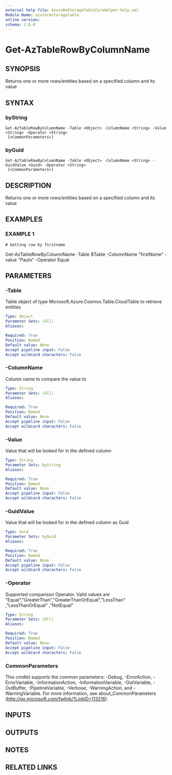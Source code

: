```yaml
---
external help file: AzureRmStorageTableCoreHelper-help.xml
Module Name: azurermstoragetable
online version:
schema: 2.0.0
---
```


# Get-AzTableRowByColumnName

## SYNOPSIS
Returns one or more rows/entities based on a specified column and its value

## SYNTAX

### byString
```
Get-AzTableRowByColumnName -Table <Object> -ColumnName <String> -Value <String> -Operator <String>
 [<CommonParameters>]
```

### byGuid
```
Get-AzTableRowByColumnName -Table <Object> -ColumnName <String> -GuidValue <Guid> -Operator <String>
 [<CommonParameters>]
```

## DESCRIPTION
Returns one or more rows/entities based on a specified column and its value

## EXAMPLES

### EXAMPLE 1
```
# Getting row by firstname
```

Get-AzTableRowByColumnName -Table $Table -ColumnName "firstName" -value "Paulo" -Operator Equal

## PARAMETERS

### -Table
Table object of type Microsoft.Azure.Cosmos.Table.CloudTable to retrieve entities

```yaml
Type: Object
Parameter Sets: (All)
Aliases:

Required: True
Position: Named
Default value: None
Accept pipeline input: False
Accept wildcard characters: False
```

### -ColumnName
Column name to compare the value to

```yaml
Type: String
Parameter Sets: (All)
Aliases:

Required: True
Position: Named
Default value: None
Accept pipeline input: False
Accept wildcard characters: False
```

### -Value
Value that will be looked for in the defined column

```yaml
Type: String
Parameter Sets: byString
Aliases:

Required: True
Position: Named
Default value: None
Accept pipeline input: False
Accept wildcard characters: False
```

### -GuidValue
Value that will be looked for in the defined column as Guid

```yaml
Type: Guid
Parameter Sets: byGuid
Aliases:

Required: True
Position: Named
Default value: None
Accept pipeline input: False
Accept wildcard characters: False
```

### -Operator
Supported comparison Operator.
Valid values are "Equal","GreaterThan","GreaterThanOrEqual","LessThan" ,"LessThanOrEqual" ,"NotEqual"

```yaml
Type: String
Parameter Sets: (All)
Aliases:

Required: True
Position: Named
Default value: None
Accept pipeline input: False
Accept wildcard characters: False
```

### CommonParameters
This cmdlet supports the common parameters: -Debug, -ErrorAction, -ErrorVariable, -InformationAction, -InformationVariable, -OutVariable, -OutBuffer, -PipelineVariable, -Verbose, -WarningAction, and -WarningVariable. For more information, see about_CommonParameters (http://go.microsoft.com/fwlink/?LinkID=113216).

## INPUTS

## OUTPUTS

## NOTES

## RELATED LINKS
